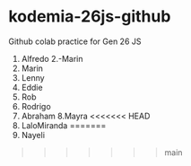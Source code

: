 # kodemia-26js-github

Github colab practice for Gen 26 JS

1. Alfredo
2.-Marin
2. Marin
3. Lenny
4. Eddie
5. Rob
6. Rodrigo
7. Abraham
8.Mayra
<<<<<<< HEAD
9. LaloMiranda
=======
9. Nayeli
>>>>>>> main

